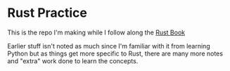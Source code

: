# Rust Practice
This is the repo I'm making while I follow along the [Rust Book](https://doc.rust-lang.org/stable/book/)

Earlier stuff isn't noted as much since I'm familiar with it from learning Python but as things get more specific to Rust, there are many more notes and "extra" work done to learn the concepts.